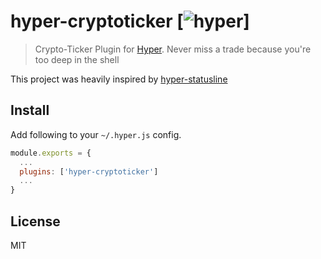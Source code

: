 # hyper-cryptoticker [![hyper](https://img.shields.io/badge/Hyper-v1.3.3-brightgreen.svg)]


> Crypto-Ticker Plugin for [Hyper](https://hyper.is). Never miss a trade because you're too deep in the shell


This project was heavily inspired by [hyper-statusline](https://github.com/henrikdahl/hyper-statusline) 


## Install

Add following to your `~/.hyper.js` config.

```javascript
module.exports = {
  ...
  plugins: ['hyper-cryptoticker']
  ...
}
```

## License

MIT
